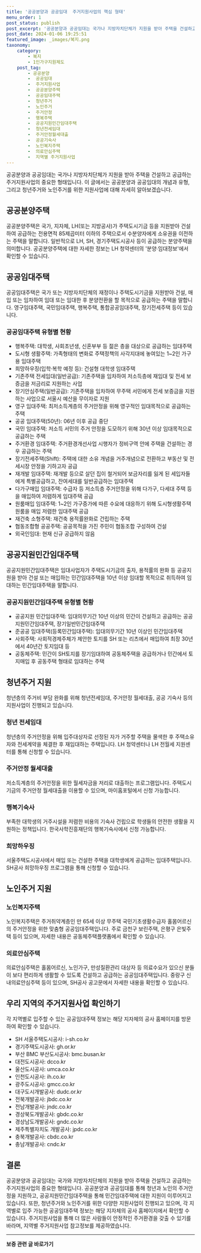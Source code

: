 ```yaml
---
title: '공공분양과 공공임대  주거지원사업의 핵심 형태'
menu_order: 1
post_status: publish
post_excerpt: '공공분양과 공공임대는 국가나 지방자치단체가 지원을 받아 주택을 건설하고 공급하는 주거지원사업의 중요한 형태입니다. 이 글에서는 공공분양과 공공임대의 개념과 유형, 그리고 청년주거와 노인주거를 위한 지원사업에 대해 자세히 알아보겠습니다.'
post_date: 2024-01-06 19:25:51
featured_image: _images/복지.png
taxonomy:
    category:
        - 복지
        - 1인가구지원제도
    post_tag:
        - 공공분양
        -  공공임대
        -  주거지원사업
        -  공공분양주택
        -  공공임대주택
        -  청년주거
        -  노인주거
        -  주거안정
        -  행복주택
        -  공공지원민간임대주택
        -  청년전세임대
        -  주거안정월세대출
        -  공공기숙사
        -  노인복지주택
        -  의료안심주택
        -  지역별 주거지원사업
---
```



공공분양과 공공임대는 국가나 지방자치단체가 지원을 받아 주택을 건설하고 공급하는 주거지원사업의 중요한 형태입니다. 이 글에서는 공공분양과 공공임대의 개념과 유형, 그리고 청년주거와 노인주거를 위한 지원사업에 대해 자세히 알아보겠습니다.

## 공공분양주택 

공공분양주택은 국가, 지자체, LH(또는 지방공사)가 주택도시기금 등을 지원받아 건설하여 공급하는 전용면적 85제곱미터 이하의 주택으로서 수분양자에게 소유권을 이전하는 주택을 말합니다. 일반적으로 LH, SH, 경기주택도시공사 등이 공급하는 분양주택을 의미합니다. 공공분양주택에 대한 자세한 정보는 LH 청약센터의 '분양∙임대정보'에서 확인할 수 있습니다.

## 공공임대주택 

공공임대주택은 국가 또는 지방자치단체의 재정이나 주택도시기금을 지원받아 건설, 매입 또는 임차하여 임대 또는 임대한 후 분양전환을 할 목적으로 공급하는 주택을 말합니다. 영구임대주택, 국민임대주택, 행복주택, 통합공공임대주택, 장기전세주택 등이 있습니다. 

### 공공임대주택 유형별 현황
- 행복주택: 대학생, 사회초년생, 신혼부부 등 젊은 층을 대상으로 공급하는 임대주택
- 도시형 생활주택: 가족형태의 변화로 주택정책의 사각지대에 놓여있는 1~2인 가구용 임대주택
- 희망하우징(입학·복학 예정 등): 건설형 대학생 임대주택
- 기존주택 전세임대(일반공급): 기존주택을 임차하여 저소득층에 재임대 및 전세 보증금을 저금리로 지원하는 사업
- 장기안심주택(일반공급): 기존주택을 임차하여 무주택 서민에게 전세 보증금을 지원하는 사업으로 서울시 예산을 무이자로 지원
- 영구 임대주택: 최저소득계층의 주거안정을 위해 영구적인 임대목적으로 공급하는 주택
- 공공 임대주택(50년): 06년 이후 공급 중단
- 국민 임대주택: 저소득 서민의 주거 안정을 도모하기 위해 30년 이상 임대목적으로 공급하는 주택
- 주거환경 임대주택: 주거환경개선사업 시행자가 정비구역 안에 주택을 건설하는 경우 공급하는 주택
- 장기전세주택(Shift): 주택에 대한 소유 개념을 거주개념으로 전환하고 부동산 및 전세시장 안정을 기하고자 공급
- 재개발 임대주택: 재개발 등으로 살던 집이 철거되어 보금자리를 잃게 된 세입자들에게 특별공급하고, 잔여세대를 일반공급하는 임대주택
- 다가구매입 임대주택: 수급자 등 저소득층 주거안정을 위해 다가구, 다세대 주택 등을 매입하여 저렴하게 임대주택 공급
- 원룸매입 임대주택: 1~2인 가구증가에 따른 수요에 대응하기 위해 도시형생활주택 원룸을 매입 저렴한 임대주택 공급
- 재건축 소형주택: 재건축 용적률완화로 건립하는 주택
- 협동조합형 공공주택: 공공목적을 가진 주민이 협동조합 구성하여 건설
- 외국인임대: 현재 신규 공급하지 않음

## 공공지원민간임대주택 

공공지원민간임대주택은 임대사업자가 주택도시기금의 출자, 용적률의 완화 등 공공지원을 받아 건설 또는 매입하는 민간임대주택을 10년 이상 임대할 목적으로 취득하여 임대하는 민간임대주택을 말합니다.

### 공공지원민간임대주택 유형별 현황
- 공공지원 민간임대주택: 임대의무기간 10년 이상의 민간이 건설하고 공급하는 공공지원민간임대주택, 장기일반민간임대주택
- 준공공 임대주택(등록민간임대주택): 임대의무기간 10년 이상인 민간임대주택
- 사회주택: 사회적경제주체가 제안한 토지를 SH 또는 리츠에서 매입하여 최장 30년에서 40년간 토지임대 등
- 공동체주택: 민간이 SH토지를 장기임대하여 공동체주택을 공급하거나 민간에서 토지매입 후 공동주택 형태로 임대하는 주택

## 청년주거 지원 

청년층의 주거비 부담 완화를 위해 청년전세임대, 주거안정 월세대출, 공공 기숙사 등의 지원사업이 진행되고 있습니다.

### 청년 전세임대
청년층의 주거안정을 위해 입주대상자로 선정된 자가 거주할 주택을 물색한 후 주택소유자와 전세계약을 체결한 후 재임대하는 주택입니다. LH 청약센터나 LH 전월세 지원센터를 통해 신청할 수 있습니다.

### 주거안정 월세대출
저소득계층의 주거안정을 위한 월세자금을 저리로 대출하는 프로그램입니다. 주택도시기금의 주거안정 월세대출을 이용할 수 있으며, 마이홈포털에서 신청 가능합니다.

### 행복기숙사
부족한 대학생의 거주시설을 저렴한 비용의 기숙사 건립으로 학생들의 안전한 생활을 지원하는 정책입니다. 한국사학진흥재단의 행복기숙사에서 신청 가능합니다.

### 희망하우징
서울주택도시공사에서 매입 또는 건설한 주택을 대학생에게 공급하는 임대주택입니다. SH공사 희망하우징 프로그램을 통해 신청할 수 있습니다.

## 노인주거 지원

### 노인복지주택
노인복지주택은 주거취약계층인 만 65세 이상 무주택 국민기초생활수급자 홀몸어르신의 주거안정을 위한 맞춤형 공공임대주택입니다. 주로 금천구 보린주택, 은평구 은빛주택 등이 있으며, 자세한 내용은 공동체주택플랫폼에서 확인할 수 있습니다.

### 의료안심주택
의료안심주택은 홀몸어르신, 노인가구, 만성질환관리 대상자 등 의료수요가 있으신 분들이 보다 편리하게 생활할 수 있도록 건설하고 공급하는 공공임대주택입니다. 중랑구 신내의료안심주택 등이 있으며, SH공사 공고문에서 자세한 내용을 확인할 수 있습니다.

## 우리 지역의 주거지원사업 확인하기

각 지역별로 입주할 수 있는 공공임대주택 정보는 해당 지자체의 공사 홈페이지를 방문하여 확인할 수 있습니다.

- SH 서울주택도시공사: i-sh.co.kr
- 경기주택도시공사: gh.or.kr
- 부산 BMC 부산도시공사: bmc.busan.kr
- 대전도시공사: dcco.kr
- 울산도시공사: umca.co.kr
- 인천도시공사: ih.co.kr
- 광주도시공사: gmcc.co.kr
- 대구도시개발공사: dudc.or.kr
- 전북개발공사: jbdc.co.kr
- 전남개발공사: jndc.co.kr
- 경상북도개발공사: gbdc.co.kr
- 경상남도개발공사: gndc.co.kr
- 제주특별자치도 개발공사: jpdc.co.kr
- 충북개발공사: cbdc.co.kr
- 충남개발공사: cndc.kr

## 결론

공공분양과 공공임대는 국가와 지방자치단체의 지원을 받아 주택을 건설하고 공급하는 주거지원사업의 중요한 형태입니다. 공공분양과 공공임대를 통해 청년과 노인의 주거안정을 지원하고, 공공지원민간임대주택을 통해 민간임대주택에 대한 지원이 이루어지고 있습니다. 또한, 청년주거와 노인주거를 위한 다양한 지원사업이 진행되고 있으며, 각 지역별로 입주 가능한 공공임대주택 정보는 해당 지자체의 공사 홈페이지에서 확인할 수 있습니다. 주거지원사업을 통해 더 많은 사람들이 안정적인 주거환경을 갖출 수 있기를 바라며, 지역별 주거지원사업 참고정보를 제공하였습니다.

<!-- wp:separator -->
<hr class="wp-block-separator has-alpha-channel-opacity"/>
<!-- /wp:separator -->

<!-- wp:group {"backgroundColor":"base","layout":{"type":"constrained"}} -->
<div class="wp-block-group has-base-background-color has-background"><!-- wp:paragraph {"align":"center","fontSize":"medium"} -->
<p class="has-text-align-center has-large-font-size"><strong>보증 관련 글 바로가기</strong></p>
<!-- /wp:paragraph -->


<!-- wp:latest-posts
{"categories":[{"id":13571,"count":19,"description":"","link":"https://uknowlaw.com/category/%eb%b3%b4%ec%a6%9d/","name":"보증","slug":"보증","taxonomy":"category","parent":0,"meta":[],"_links":{"self":[{"href":"https://uknowlaw.com/wp-json/wp/v2/categories/13571"}],"collection":[{"href":"https://uknowlaw.com/wp-json/wp/v2/categories"}],"about":[{"href":"https://uknowlaw.com/wp-json/wp/v2/taxonomies/category"}],"wp:post_type":[{"href":"https://uknowlaw.com/wp-json/wp/v2/posts?categories=13571"}],"curies":[{"name":"wp","href":"https://api.w.org/{rel}","templated":true}]}}],"postsToShow":100,"excerptLength":28,"postLayout":"grid","columns":2,"featuredImageAlign":"left","featuredImageSizeSlug":"large","fontSize":"small"} /--></div>
<!-- /wp:group -->